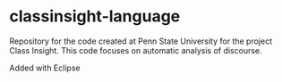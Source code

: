 # classinsight-language
Repository for the code created at Penn State University for the project Class Insight. This code focuses on automatic analysis of discourse.


Added with Eclipse